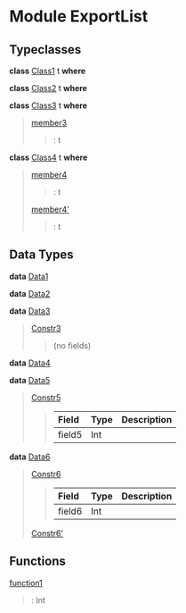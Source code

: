 # <a name="module-exportlist-81980"></a>Module ExportList

## Typeclasses

<a name="class-exportlist-class1-82332"></a>**class** [Class1](#class-exportlist-class1-82332) t **where**


<a name="class-exportlist-class2-52219"></a>**class** [Class2](#class-exportlist-class2-52219) t **where**


<a name="class-exportlist-class3-53534"></a>**class** [Class3](#class-exportlist-class3-53534) t **where**

> <a name="function-exportlist-member3-30944"></a>[member3](#function-exportlist-member3-30944)
> 
> > : t

<a name="class-exportlist-class4-65325"></a>**class** [Class4](#class-exportlist-class4-65325) t **where**

> <a name="function-exportlist-member4-58699"></a>[member4](#function-exportlist-member4-58699)
> 
> > : t
> 
> <a name="function-exportlist-member4tick-28729"></a>[member4'](#function-exportlist-member4tick-28729)
> 
> > : t

## Data Types

<a name="type-exportlist-data1-25282"></a>**data** [Data1](#type-exportlist-data1-25282)


<a name="type-exportlist-data2-68729"></a>**data** [Data2](#type-exportlist-data2-68729)


<a name="type-exportlist-data3-43604"></a>**data** [Data3](#type-exportlist-data3-43604)

> <a name="constr-exportlist-constr3-90820"></a>[Constr3](#constr-exportlist-constr3-90820)
> 
> > (no fields)

<a name="type-exportlist-data4-87051"></a>**data** [Data4](#type-exportlist-data4-87051)


<a name="type-exportlist-data5-40974"></a>**data** [Data5](#type-exportlist-data5-40974)

> <a name="constr-exportlist-constr5-35310"></a>[Constr5](#constr-exportlist-constr5-35310)
> 
> > | Field  | Type   | Description |
> > | :----- | :----- | :---------- |
> > | field5 | Int    |  |

<a name="type-exportlist-data6-26325"></a>**data** [Data6](#type-exportlist-data6-26325)

> <a name="constr-exportlist-constr6-63065"></a>[Constr6](#constr-exportlist-constr6-63065)
> 
> > | Field  | Type   | Description |
> > | :----- | :----- | :---------- |
> > | field6 | Int    |  |
> 
> <a name="constr-exportlist-constr6tick-67971"></a>[Constr6'](#constr-exportlist-constr6tick-67971)
> 

## Functions

<a name="function-exportlist-function1-77714"></a>[function1](#function-exportlist-function1-77714)

> : Int
